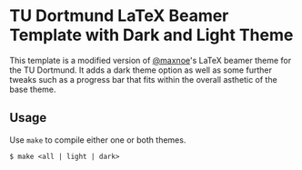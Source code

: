 # TU Dortmund LaTeX Beamer Template with Dark and Light Theme
This template is a modified version of [@maxnoe](https://github.com/maxnoe/TUDoBeamerTheme)'s LaTeX beamer theme for the TU Dortmund. It adds a dark theme option as well as some further tweaks such as a progress bar that fits within the overall asthetic of the base theme.

## Usage
Use `make` to compile either one or both themes.
```
$ make <all | light | dark>
```
